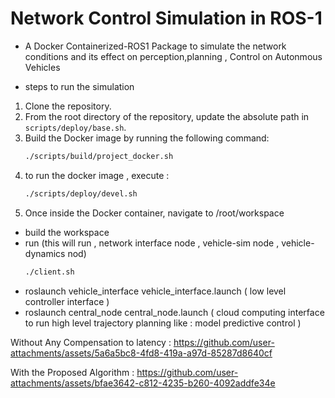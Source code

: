 # Network Control Simulation in ROS-1
- A Docker Containerized-ROS1 Package to simulate the network conditions and its effect on perception,planning , Control on Autonmous Vehicles

- steps to run the simulation
1. Clone the repository.
2. From the root directory of the repository, update the absolute path in `scripts/deploy/base.sh`.
3. Build the Docker image by running the following command:  
   ```bash
   ./scripts/build/project_docker.sh
4. to run the docker image , execute : 
    ```bash 
    ./scripts/deploy/devel.sh
5. Once inside the Docker container, navigate to /root/workspace 
- build the workspace 
- run  (this will run , network interface node , vehicle-sim node , vehicle-dynamics nod)
    ```bash 
    ./client.sh
- roslaunch vehicle_interface vehicle_interface.launch ( low level controller interface )
- roslaunch central_node central_node.launch ( cloud computing interface to run high level trajectory planning like : model predictive control )

 Without Any Compensation to latency :
https://github.com/user-attachments/assets/5a6a5bc8-4fd8-419a-a97d-85287d8640cf


With the Proposed Algorithm : 
https://github.com/user-attachments/assets/bfae3642-c812-4235-b260-4092addfe34e

